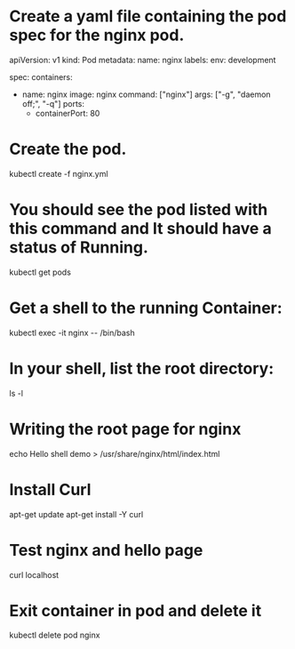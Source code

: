# Create a yaml file containing the pod spec for the nginx pod.

apiVersion: v1
kind: Pod
metadata:
  name: nginx
  labels:
    env: development

spec:
  containers:
  - name: nginx
    image: nginx
    command: ["nginx"]
    args: ["-g", "daemon off;", "-q"]
    ports:
    - containerPort: 80

# Create the pod.
kubectl create -f nginx.yml

# You should see the pod listed with this command and It should have a status of Running.
kubectl get pods

# Get a shell to the running Container:
kubectl exec -it nginx -- /bin/bash

# In your shell, list the root directory:
ls -l

# Writing the root page for nginx
echo Hello shell demo > /usr/share/nginx/html/index.html

# Install Curl
apt-get update
apt-get install -Y curl

# Test nginx and hello page
curl localhost

# Exit container in pod and delete it
kubectl delete pod nginx